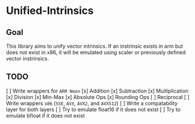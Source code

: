 # Unified-Intrinsics

## Goal
This library aims to unify vector intrinsics. If an instrinsic exists in arm but does not exist in x86, it will be emulated using scaler or previously defined vector instrinsics.

## TODO
[ ] Write wrappers for `ARM Neon`
    [x] Addition
    [x] Subtraction
    [x] Multiplication
    [x] Division
    [x] Min-Max
    [x] Absolute Ops
    [x] Rounding Ops
    [ ]  Reciprocal
[ ] Write wrappers `x86` (`SSE`, `AVX`, `AVX2`, and `AVX512`)
[ ] Write a compatability layer for both layers
[ ] Try to emulate float16 if it does not exist 
[ ] Try to emulate bfloat if it does not exist 


